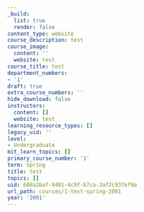 ```yaml
---
_build:
  list: true
  render: false
content_type: website
course_description: test
course_image:
  content: ''
  website: test
course_title: test
department_numbers:
- '1'
draft: true
extra_course_numbers: ''
hide_download: false
instructors:
  content: []
  website: test
learning_resource_types: []
legacy_uid: ''
level:
- Undergraduate
mit_learn_topics: []
primary_course_number: '1'
term: Spring
title: test
topics: []
uid: 608a2baf-9401-4c9f-b7ca-3af2c937ef9a
url_path: courses/1-test-spring-2001
year: '2001'
---
```

